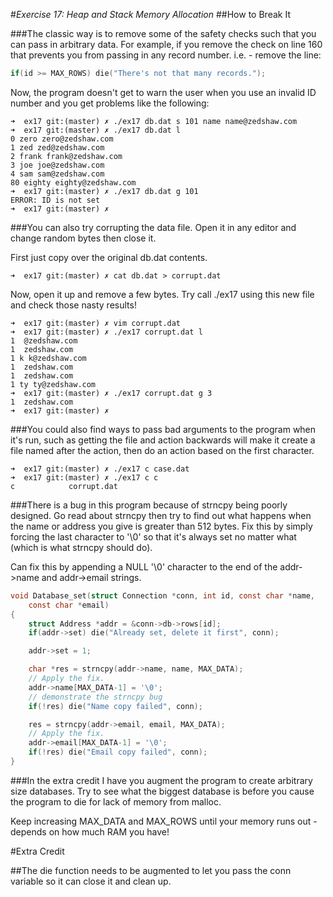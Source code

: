 #*Exercise 17: Heap and Stack Memory Allocation*
##How to Break It

###The classic way is to remove some of the safety checks such that you can pass in arbitrary data. For example, if you remove the check on line 160 that prevents you from passing in any record number.
i.e. - remove the line:
```c
if(id >= MAX_ROWS) die("There's not that many records.");
```
Now, the program doesn't get to warn the user when you use an invalid ID number and you get problems like the following:

```
➜  ex17 git:(master) ✗ ./ex17 db.dat s 101 name name@zedshaw.com
➜  ex17 git:(master) ✗ ./ex17 db.dat l                          
0 zero zero@zedshaw.com
1 zed zed@zedshaw.com
2 frank frank@zedshaw.com
3 joe joe@zedshaw.com
4 sam sam@zedshaw.com
80 eighty eighty@zedshaw.com
➜  ex17 git:(master) ✗ ./ex17 db.dat g 101
ERROR: ID is not set
➜  ex17 git:(master) ✗ 
```
###You can also try corrupting the data file. Open it in any editor and change random bytes then close it.

First just copy over the original db.dat contents.

```
➜  ex17 git:(master) ✗ cat db.dat > corrupt.dat
```
Now, open it up and remove a few bytes. Try call ./ex17 using this new file and check those nasty results!

```
➜  ex17 git:(master) ✗ vim corrupt.dat       
➜  ex17 git:(master) ✗ ./ex17 corrupt.dat l  
1  @zedshaw.com
1  zedshaw.com
1 k k@zedshaw.com
1  zedshaw.com
1  zedshaw.com
1 ty ty@zedshaw.com
➜  ex17 git:(master) ✗ ./ex17 corrupt.dat g 3
1  zedshaw.com
➜  ex17 git:(master) ✗ 
```

###You could also find ways to pass bad arguments to the program when it's run, such as getting the file and action backwards will make it create a file named after the action, then do an action based on the first character.

```
➜  ex17 git:(master) ✗ ./ex17 c case.dat
➜  ex17 git:(master) ✗ ./ex17 c c
c            corrupt.dat
```

###There is a bug in this program because of strncpy being poorly designed. Go read about strncpy then try to find out what happens when the name or address you give is greater than 512 bytes. Fix this by simply forcing the last character to '\0' so that it's always set no matter what (which is what strncpy should do).

Can fix this by appending a NULL '\0' character to the end of the addr->name and addr->email strings.

```c
void Database_set(struct Connection *conn, int id, const char *name,
	const char *email) 
{  
	struct Address *addr = &conn->db->rows[id];
	if(addr->set) die("Already set, delete it first", conn);

	addr->set = 1;

	char *res = strncpy(addr->name, name, MAX_DATA);
	// Apply the fix.
	addr->name[MAX_DATA-1] = '\0';
	// demonstrate the strncpy bug
	if(!res) die("Name copy failed", conn);

	res = strncpy(addr->email, email, MAX_DATA);
	// Apply the fix.
	addr->email[MAX_DATA-1] = '\0';
	if(!res) die("Email copy failed", conn);
}
```

###In the extra credit I have you augment the program to create arbitrary size databases. Try to see what the biggest database is before you cause the program to die for lack of memory from malloc.

Keep increasing MAX_DATA and MAX_ROWS until your memory runs out - depends on how much RAM you have!

#Extra Credit

##The die function needs to be augmented to let you pass the conn variable so it can close it and clean up.


